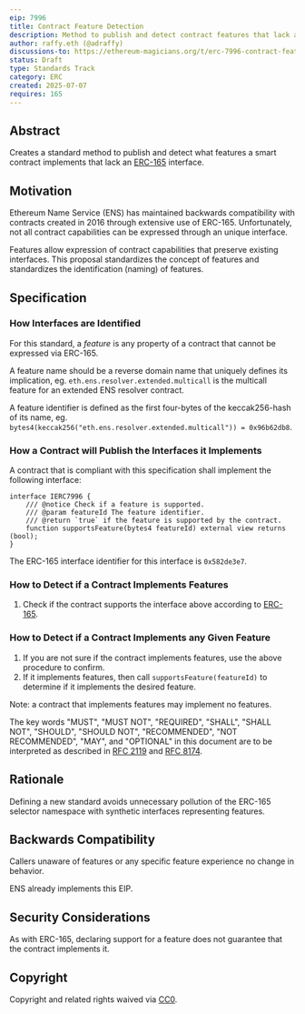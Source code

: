 ```yaml
---
eip: 7996
title: Contract Feature Detection
description: Method to publish and detect contract features that lack an ERC-165 interface
author: raffy.eth (@adraffy)
discussions-to: https://ethereum-magicians.org/t/erc-7996-contract-feature-detection/24975
status: Draft
type: Standards Track
category: ERC
created: 2025-07-07
requires: 165
---
```


## Abstract

Creates a standard method to publish and detect what features a smart contract implements that lack an [ERC-165](./eip-165.md) interface.

## Motivation

Ethereum Name Service (ENS) has maintained backwards compatibility with contracts created in 2016 through extensive use of ERC-165.  Unfortunately, not all contract capabilities can be expressed through an unique interface.

Features allow expression of contract capabilities that preserve existing interfaces.  This proposal standardizes the concept of features and standardizes the identification (naming) of features.

## Specification

### How Interfaces are Identified

For this standard, a *feature* is any property of a contract that cannot be expressed via ERC-165.

A feature name should be a reverse domain name that uniquely defines its implication, eg. `eth.ens.resolver.extended.multicall` is the multicall feature for an extended ENS resolver contract.

A feature identifier is defined as the first four-bytes of the keccak256-hash of its name, eg. `bytes4(keccak256("eth.ens.resolver.extended.multicall")) = 0x96b62db8`.

### How a Contract will Publish the Interfaces it Implements 

A contract that is compliant with this specification shall implement the following interface:

```solidity
interface IERC7996 {
    /// @notice Check if a feature is supported.
    /// @param featureId The feature identifier.
    /// @return `true` if the feature is supported by the contract.
    function supportsFeature(bytes4 featureId) external view returns (bool);
}
```

The ERC-165 interface identifier for this interface is `0x582de3e7`.

### How to Detect if a Contract Implements Features

1. Check if the contract supports the interface above according to [ERC-165](./eip-165.md#how-to-detect-if-a-contract-implements-erc-165).

### How to Detect if a Contract Implements any Given Feature

1. If you are not sure if the contract implements features, use the above procedure to confirm.
1. If it implements features, then call `supportsFeature(featureId)` to determine if it implements the desired feature.

Note: a contract that implements features may implement no features.

The key words "MUST", "MUST NOT", "REQUIRED", "SHALL", "SHALL NOT", "SHOULD", "SHOULD NOT", "RECOMMENDED", "NOT RECOMMENDED", "MAY", and "OPTIONAL" in this document are to be interpreted as described in [RFC 2119](https://www.rfc-editor.org/rfc/rfc2119) and [RFC 8174](https://www.rfc-editor.org/rfc/rfc8174).

## Rationale

Defining a new standard avoids unnecessary pollution of the ERC-165 selector namespace with synthetic interfaces representing features.

## Backwards Compatibility

Callers unaware of features or any specific feature experience no change in behavior.

ENS already implements this EIP.

## Security Considerations

As with ERC-165, declaring support for a feature does not guarantee that the contract implements it.

## Copyright

Copyright and related rights waived via [CC0](../LICENSE.md).
